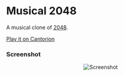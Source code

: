 # Musical 2048

A musical clone of [2048](http://gabrielecirulli.github.io/2048/).

[Play it on Cantorion](http://cantorion.org/2048)

### Screenshot

<p align="center">
  <img src="http://i.imgur.com/i9bqg6X.png" alt="Screenshot"/>
</p>

